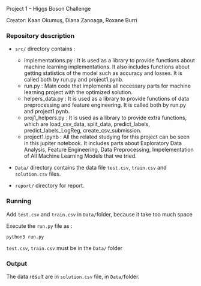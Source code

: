 Project 1 – Higgs Boson Challenge

Creator: Kaan Okumuş, Diana Zanoaga, Roxane Burri


### Repository description

- `src/` directory contains :
	- implementations.py : It is used as a library to provide functions about machine learning implementations. It also includes functions about getting statistics of the model such as accuracy and losses. It is called both by run.py and project1.pynb.
	- run.py : Main code that implements all necessary parts for machine learning project with the optimized solution.
	- helpers_data.py : It is used as a library to provide functions of data preprocessing and feature engineering. It is called both by run.py and project1.pynb.
	- proj1_helpers.py : It is used as a library to provide extra functions, which are load_csv_data, split_data, predict_labels, predict_labels_LogReg, create_csv_submission.
	- project1.ipynb : All the related studying for this project can be seen in this jupiter notebook. It includes parts about Exploratory Data Analysis, Feature Engineering, Data Preprocessing, Impelementation of All Machine Learning Models that we tried.
	
- `Data/` directory contains the data file `test.csv`, `train.csv` and `solution.csv` files.
- `report/` directory for report.


### Running
Add `test.csv` and `train.csv`  in `Data/`folder, because it take too much space

Execute the `run.py` file as :

```
python3 run.py
```
`test.csv`, `train.csv` must be in the `Data/` folder


### Output

The data result are in `solution.csv` file, in `Data/`folder.
